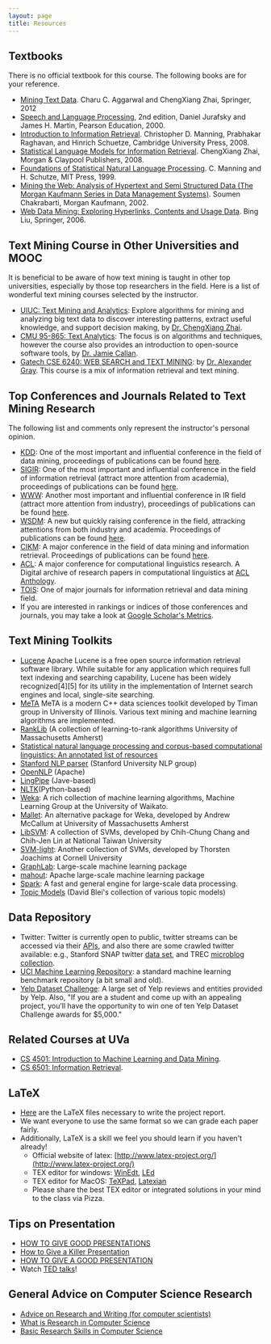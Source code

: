 ```yaml
---
layout: page
title: Resources
---
```


## Textbooks
There is no official textbook for this course. The following books are for your reference. 

 - [Mining Text Data](http://www.amazon.com/Mining-Text-Data-Charu-Aggarwal/dp/1461432227/ref=sr_1_1?ie=UTF8&qid=1419222650&sr=8-1&keywords=Mining+Text+Data). Charu C. Aggarwal and  ChengXiang Zhai, Springer, 2012
 - [Speech and Language Processing](http://www.cs.colorado.edu/~martin/slp.html), 2nd edition, Daniel Jurafsky and James H. Martin, Pearson Education, 2000.
 - [Introduction to Information Retrieval](http://nlp.stanford.edu/IR-book/).
   Christopher D. Manning, Prabhakar Raghavan, and Hinrich Schuetze,
   Cambridge University Press, 2008.  
 - [Statistical Language Models for Information Retrieval](http://www.morganclaypool.com/doi/abs/10.2200/S00158ED1V01Y200811HLT001).
   ChengXiang Zhai, Morgan & Claypool Publishers, 2008.
 - [Foundations of Statistical Natural Language Processing](http://nlp.stanford.edu/fsnlp/). C. Manning and H. Schutze,
   MIT Press, 1999. 
 - [Mining the Web: Analysis of Hypertext and Semi Structured Data (The Morgan Kaufmann Series in Data Management Systems)](http://www.cse.iitb.ac.in/~soumen/mining-the-web/). Soumen
   Chakrabarti, Morgan Kaufmann, 2002.
 - [Web Data Mining: Exploring Hyperlinks, Contents and Usage Data](http://www.cs.uic.edu/~liub/WebMiningBook.html). Bing Liu, Springer, 2006.

## Text Mining Course in Other Universities and MOOC
It is beneficial to be aware of how text mining is taught in other top universities, especially by those top researchers in the field. Here is a list of wonderful text mining courses selected by the instructor.

 - [UIUC: Text Mining and Analytics](https://www.coursera.org/course/textanalytics): Explore algorithms for mining and analyzing big text data to discover interesting patterns, extract useful knowledge, and support decision making, by [Dr. ChengXiang Zhai](http://web.engr.illinois.edu/~czhai/). 
 - [CMU 95-865: Text Analytics](http://boston.lti.cs.cmu.edu/classes/95-865/): The focus is on algorithms and techniques, however the course also provides an introduction to open-source software tools, by [Dr. Jamie Callan](http://www.cs.cmu.edu/~callan/).
 - [Gatech CSE 6240: WEB SEARCH and TEXT MINING](http://www.cc.gatech.edu/~agray/6240spr11/): by [Dr. Alexander Gray](http://www.cc.gatech.edu/~agray/). This course is a mix of information retrieval and text mining.
 

## Top Conferences and Journals Related to Text Mining Research
The following list and comments only represent the instructor's personal opinion.

- [KDD](http://www.kdd.org/): One of the most important and influential conference in the field of data mining, proceedings of publications can be found [here](http://dl.acm.org/event.cfm?id=RE160).
- [SIGIR](http://sigir.org/): One of the most important and influential conference in the field of information retrieval (attract more attention from academia), proceedings of publications can be found [here](http://dl.acm.org/event.cfm?id=RE329).
- [WWW](http://www.www2014.wwwconference.org/): Another most important and influential conference in IR field (attract more attention from industry), proceedings of publications can be found [here](http://dl.acm.org/event.cfm?id=RE334).
- [WSDM](http://www.wsdm-conference.org/): A new but quickly raising conference in the field, attracking attentions from both industry and academia. Proceedings of publications can be found [here](http://dl.acm.org/event.cfm?id=RE102).
- [CIKM](http://cikmconference.org/): A major conference in the field of data mining and information retrieval. Proceedings of publications can be found [here](http://dl.acm.org/event.cfm?id=RE302).
- [ACL](http://www.aclweb.org/): A major conference for computational linguistics research. A Digital archive of research papers in computational linguistics at [ACL Anthology](http://www.aclweb.org/anthology/).
- [TOIS](http://tois.acm.org/): One of major journals for information retrieval and data mining field. 
- If you are interested in rankings or indices of those conferences and journals, you may take a look at [Google Scholar's Metrics](http://scholar.google.com/citations?view_op=top_venues&hl=en).

## Text Mining Toolkits

 - [Lucene](http://lucene.apache.org) Apache Lucene is a free open source information retrieval software library. While suitable for any application which requires full text indexing and searching capability, Lucene has been widely recognized[4][5] for its utility in the implementation of Internet search engines and local, single-site searching.
 - [MeTA](http://meta-toolkit.github.io/meta/) MeTA is a modern C++ data sciences toolkit developed by Timan group in University of Illinois. Various text mining and machine learning algorithms are implemented.
 - [RankLib](http://people.cs.umass.edu/~vdang/ranklib.html) (A collection of learning-to-rank algorithms University of Massachusetts Amherst)
 - [Statistical natural language processing and corpus-based computational linguistics: An annotated list of resources](http://www-nlp.stanford.edu/links/statnlp.html)
 - [Stanford NLP parser](http://nlp.stanford.edu/software/lex-parser.shtml) (Stanford University NLP group)
 - [OpenNLP](http://opennlp.apache.org/) (Apache)
 - [LingPipe](http://alias-i.com/lingpipe/) (Jave-based)
 - [NLTK](http://www.nltk.org/)(Python-based)
 - [Weka](http://www.cs.waikato.ac.nz/ml/weka/): A rich collection of machine learning algorithms, Machine Learning Group at the University of Waikato.
 - [Mallet](http://mallet.cs.umass.edu/): An alternative package for Weka, developed by Andrew McCallum at University of Massachusetts Amherst
 - [LibSVM](http://www.csie.ntu.edu.tw/~cjlin/libsvm/): A collection of SVMs, developed by Chih-Chung Chang and Chih-Jen Lin at National Taiwan University
 - [SVM-light](http://svmlight.joachims.org/): Another collection of SVMs, developed by Thorsten Joachims at Cornell University
 - [GraphLab](http://graphlab.org/projects/index.html): Large-scale machine learning package
 - [mahout](http://mahout.apache.org/users/basics/algorithms.html): Apache large-scale machine learning package
 - [Spark](http://spark.apache.org/): A fast and general engine for large-scale data processing.
 - [Topic Models](http://www.cs.princeton.edu/~blei/topicmodeling.html) (David Blei's collection of various topic models)

## Data Repository
 - Twitter: Twitter is currently open to public, twitter streams can be accessed via their [APIs](https://dev.twitter.com/), and also there are some crawled twitter available: e.g., Stanford SNAP twitter [data set](https://dev.twitter.com/), and TREC [microblog collection](http://trec.nist.gov/data/tweets/).
 - [UCI Machine Learning Repository](http://archive.ics.uci.edu/ml/datasets.html): a standard machine learning benchmark repository (a bit small and old).
 - [Yelp Dataset Challenge](http://www.yelp.com/dataset_challenge): A large set of Yelp reviews and entities provided by Yelp. Also, "If you are a student and come up with an appealing project, you’ll have the opportunity to win one of ten Yelp Dataset Challenge awards for $5,000." 


## Related Courses at UVa

 - [CS 4501: Introduction to Machine Learning and Data Mining](http://www.cs.virginia.edu/yanjun/teach/2014f/index.html).
 - [CS 6501: Information Retrieval](http://sifaka.cs.uiuc.edu/~wang296/Course/IR_Fall/).

## LaTeX

 - [Here]({{site.baseurl}}/docs/cs6501-templates.zip) are the LaTeX files necessary to
   write the project report.
 - We want everyone to use the same format so we can grade each paper fairly.
 - Additionally, LaTeX is a skill we feel you should learn if you haven't
   already!
	- Official website of latex: [http://www.latex-project.org/](http://www.latex-project.org/)
	- TEX editor for windows: [WinEdt](http://winedt.com/), [LEd](http://www.latexeditor.org/)
	- TEX editor for MacOS: [TeXPad](https://www.texpadapp.com/), [Latexian](http://tacosw.com/latexian/)
	- Please share the best TEX editor or integrated solutions in your mind to the class via Pizza.


## Tips on Presentation

 - [HOW TO GIVE GOOD PRESENTATIONS](http://acmg.seas.harvard.edu/education/presentations/carlton_presentations.pdf)
 - [How to Give a Killer Presentation](https://hbr.org/2013/06/how-to-give-a-killer-presentation/)
 - [HOW TO GIVE A GOOD PRESENTATION](https://www.princeton.edu/~archss/webpdfs08/BaharMartonosi.pdf)
 - Watch [TED talks](http://www.ted.com/)!


## General Advice on Computer Science Research

 - [Advice on Research and Writing (for computer
   scientists)](http://www.cs.cmu.edu/afs/cs.cmu.edu/user/mleone/web/how-to.html)
 - [What is Research in Computer
   Science](http://www.dcs.gla.ac.uk/~johnson/teaching/research_skills/research.html)
 - [Basic Research Skills in Computer
   Science](http://www.dcs.gla.ac.uk/~johnson/teaching/research_skills/basics.html)
